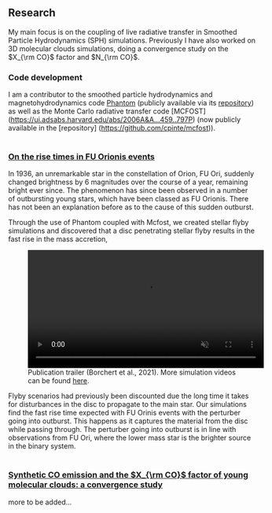 ## Research
My main focus is on the coupling of live radiative transfer in Smoothed Particle Hydrodynamics (SPH) simulations. Previously I have also worked on 3D molecular clouds simulations, doing a convergence study on the $X_{\rm CO}$ factor and $N_{\rm CO}$.

### Code development
I am a contributor to the smoothed particle hydrodynamics and magnetohydrodynamics code [Phantom](https://ui.adsabs.harvard.edu/abs/2018PASA...35...31P/abstract) (publicly available via its [repository](https://github.com/danieljprice/phantom)) as well as the Monte Carlo radiative transfer code [MCFOST] (https://ui.adsabs.harvard.edu/abs/2006A&A...459..797P) (now publicly available in the [repository] (https://github.com/cpinte/mcfost)).
<br>
<br>

### [On the rise times in FU Orionis events](https://ui.adsabs.harvard.edu/abs/2021MNRAS.tmpL.108B/abstract)
In 1936, an unremarkable star in the constellation of Orion, FU Ori, suddenly changed brightness by 6 magnitudes over the course of a year, remaining bright ever since. The phenomenon has since been observed in a number of outbursting young stars, which have been classed as FU Orionis. There has not been an explanation before as to the cause of this sudden outburst. 

Through the use of Phantom coupled with Mcfost, we created stellar flyby simulations and discovered that a disc penetrating stellar flyby results in the fast rise in the mass accretion, 

<figure>
  <video class="center" src="videos/FU_Orionis.mp4" width="480" controls autoplay loop playsinline muted >Sorry, your browser doesn't support embedded videos</video>
  <figcaption>Publication trailer (Borchert et al., 2021). More simulation videos can be found <a href="https://emborchert.github.io/videos">here</a>.
  </figcaption>
</figure>

Flyby scenarios had previously been discounted due the long time it takes for disturbances in the disc to propagate to the main star. Our simulations find the fast rise time expected with FU Orinis events with the perturber going into outburst. This happens as it captures the material from the disc while passing through. The perturber going into outburst is in line with observations from FU Ori, where the lower mass star is the brighter source in the binary system.
<br>
<br>

### [Synthetic CO emission and the $X_{\rm CO}$ factor of young molecular clouds: a convergence study](https://ui.adsabs.harvard.edu/abs/2021arXiv210200778B/abstract)

more to be added...
 
